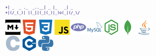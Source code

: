 ```difF
+| _  _ ._  _..__| _ |_   _| _    
+|(/_(_)| |(_||(_|(_)|_)o(_|(/_\/
```
[![Markdown](icons/markdown.svg "Markdown")](daringfireball.net/projects/markdown "Markdown")
[![HTML](icons/html5.svg "HTML")](w3.org/html "HTML")
[![CSS](icons/css3.svg "CSS")](w3.org/Style/CSS "CSS")
[![JavaScript](icons/javascript.svg "JavaScript")](js.org "JavaScript")
[![PHP](icons/php.svg "PHP")](php.net "PHP")
[![MySQL](icons/mysql.svg "MySQL")](mysql.com "MySQL")
[![Node.js](icons/nodedotjs.svg "Node.js")](nodejs.org "Node.js")
[![MongoDB](icons/mongodb.svg "MongoDB")](mongodb.com "MongoDB")
[![Java](icons/java.svg "Java")](java.com "Java")
[![C](icons/c.svg "C")](iso.org/standard/74528.html "C")
[![C++](icons/cplusplus.svg "C++")](isocpp.org "C++")
[![Python](icons/python.svg "Python")](python.org "Python")
<!---
leonardobdev/leonardobdev is a ✨ special ✨ repository because its `README.md` (this file) appears on your GitHub profile.
You can click the Preview link to take a look at your changes.
--->
